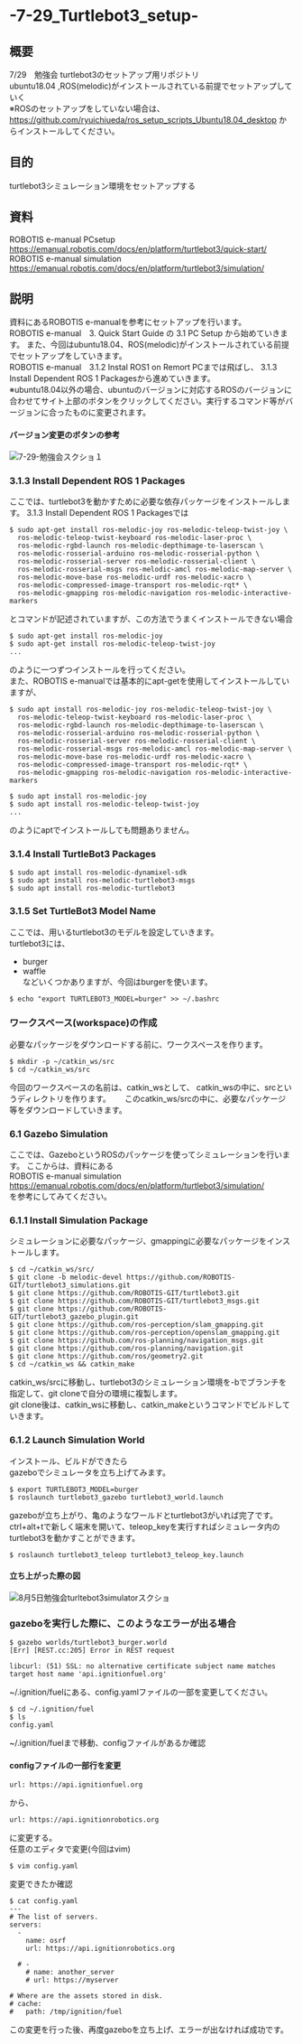 # -7-29_Turtlebot3_setup-
## 概要
7/29　勉強会 turtlebot3のセットアップ用リポジトリ  
ubuntu18.04 ,ROS(melodic)がインストールされている前提でセットアップしていく  
※ROSのセットアップをしていない場合は、https://github.com/ryuichiueda/ros_setup_scripts_Ubuntu18.04_desktop からインストールしてください。

## 目的
turtlebot3シミュレーション環境をセットアップする

## 資料
ROBOTIS e-manual PCsetup  
https://emanual.robotis.com/docs/en/platform/turtlebot3/quick-start/  
ROBOTIS e-manual simulation  
https://emanual.robotis.com/docs/en/platform/turtlebot3/simulation/  

## 説明
資料にあるROBOTIS e-manualを参考にセットアップを行います。  
ROBOTIS e-manual　3. Quick Start Guide の 3.1 PC Setup から始めていきます。
また、今回はubuntu18.04、ROS(melodic)がインストールされている前提でセットアップをしていきます。  
ROBOTIS e-manual　3.1.2 Instal ROS1 on Remort PCまでは飛ばし、
3.1.3 Install Dependent ROS 1 Packagesから進めていきます。  
※ubuntu18.04以外の場合、ubuntuのバージョンに対応するROSのバージョンに合わせてサイト上部のボタンをクリックしてください。実行するコマンド等がバージョンに合ったものに変更されます。
#### バージョン変更のボタンの参考
![7-29-勉強会スクショ１](https://user-images.githubusercontent.com/72721963/127088537-66f0143e-b82e-4e1b-be79-36cd6a96ec64.png)


### 3.1.3 Install Dependent ROS 1 Packages
ここでは、turtlebot3を動かすために必要な依存パッケージをインストールします。
3.1.3 Install Dependent ROS 1 Packagesでは
```
$ sudo apt-get install ros-melodic-joy ros-melodic-teleop-twist-joy \
  ros-melodic-teleop-twist-keyboard ros-melodic-laser-proc \
  ros-melodic-rgbd-launch ros-melodic-depthimage-to-laserscan \
  ros-melodic-rosserial-arduino ros-melodic-rosserial-python \
  ros-melodic-rosserial-server ros-melodic-rosserial-client \
  ros-melodic-rosserial-msgs ros-melodic-amcl ros-melodic-map-server \
  ros-melodic-move-base ros-melodic-urdf ros-melodic-xacro \
  ros-melodic-compressed-image-transport ros-melodic-rqt* \
  ros-melodic-gmapping ros-melodic-navigation ros-melodic-interactive-markers
```
とコマンドが記述されていますが、この方法でうまくインストールできない場合
```
$ sudo apt-get install ros-melodic-joy 
$ sudo apt-get install ros-melodic-teleop-twist-joy
...
```
のように一つずつインストールを行ってください。  
また、ROBOTIS e-manualでは基本的にapt-getを使用してインストールしていますが、
```
$ sudo apt install ros-melodic-joy ros-melodic-teleop-twist-joy \
  ros-melodic-teleop-twist-keyboard ros-melodic-laser-proc \
  ros-melodic-rgbd-launch ros-melodic-depthimage-to-laserscan \
  ros-melodic-rosserial-arduino ros-melodic-rosserial-python \
  ros-melodic-rosserial-server ros-melodic-rosserial-client \
  ros-melodic-rosserial-msgs ros-melodic-amcl ros-melodic-map-server \
  ros-melodic-move-base ros-melodic-urdf ros-melodic-xacro \
  ros-melodic-compressed-image-transport ros-melodic-rqt* \
  ros-melodic-gmapping ros-melodic-navigation ros-melodic-interactive-markers
```

```
$ sudo apt install ros-melodic-joy 
$ sudo apt install ros-melodic-teleop-twist-joy
...
```
のようにaptでインストールしても問題ありません。
### 3.1.4 Install TurtleBot3 Packages
```
$ sudo apt install ros-melodic-dynamixel-sdk
$ sudo apt install ros-melodic-turtlebot3-msgs
$ sudo apt install ros-melodic-turtlebot3
```
### 3.1.5 Set TurtleBot3 Model Name
ここでは、用いるturtlebot3のモデルを設定していきます。  
turtlebot3には、  
* burger  
* waffle  
などいくつかありますが、今回はburgerを使います。
```
$ echo "export TURTLEBOT3_MODEL=burger" >> ~/.bashrc
```

### ワークスペース(workspace)の作成
必要なパッケージをダウンロードする前に、ワークスペースを作ります。

```
$ mkdir -p ~/catkin_ws/src
$ cd ~/catkin_ws/src
```
今回のワークスペースの名前は、catkin_wsとして、
catkin_wsの中に、srcというディレクトリを作ります。　　
このcatkin_ws/srcの中に、必要なパッケージ等をダウンロードしていきます。

### 6.1 Gazebo Simulation
ここでは、GazeboというROSのパッケージを使ってシミュレーションを行います。
ここからは、資料にある  
ROBOTIS e-manual simulation  
https://emanual.robotis.com/docs/en/platform/turtlebot3/simulation/  
を参考にしてみてください。

### 6.1.1 Install Simulation Package
シミュレーションに必要なパッケージ、gmappingに必要なパッケージをインストールします。
```
$ cd ~/catkin_ws/src/
$ git clone -b melodic-devel https://github.com/ROBOTIS-GIT/turtlebot3_simulations.git
$ git clone https://github.com/ROBOTIS-GIT/turtlebot3.git
$ git clone https://github.com/ROBOTIS-GIT/turtlebot3_msgs.git
$ git clone https://github.com/ROBOTIS-GIT/turtlebot3_gazebo_plugin.git
$ git clone https://github.com/ros-perception/slam_gmapping.git
$ git clone https://github.com/ros-perception/openslam_gmapping.git
$ git clone https://github.com/ros-planning/navigation_msgs.git
$ git clone https://github.com/ros-planning/navigation.git
$ git clone https://github.com/ros/geometry2.git
$ cd ~/catkin_ws && catkin_make
```
catkin_ws/srcに移動し、turtlebot3のシミュレーション環境を-bでブランチを指定して、git cloneで自分の環境に複製します。  
git clone後は、catkin_wsに移動し、catkin_makeというコマンドでビルドしていきます。

### 6.1.2 Launch Simulation World
インストール、ビルドができたら  
gazeboでシミュレータを立ち上げてみます。
```
$ export TURTLEBOT3_MODEL=burger
$ roslaunch turtlebot3_gazebo turtlebot3_world.launch
```
gazeboが立ち上がり、亀のようなワールドとturtlebot3がいれば完了です。  
ctrl+alt+tで新しく端末を開いて、teleop_keyを実行すればシミュレータ内のturtlebot3を動かすことができます。
```
$ roslaunch turtlebot3_teleop turtlebot3_teleop_key.launch 
```
#### 立ち上がった際の図
![8月5日勉強会turltebot3simulatorスクショ](https://user-images.githubusercontent.com/72721963/128228635-71c8154f-1397-481a-9cd9-0f45970cf3cf.png)

### gazeboを実行した際に、このようなエラーが出る場合
```
$ gazebo worlds/turtlebot3_burger.world
[Err] [REST.cc:205] Error in REST request

libcurl: (51) SSL: no alternative certificate subject name matches target host name 'api.ignitionfuel.org'
```
~/.ignition/fuelにある、config.yamlファイルの一部を変更してください。
```
$ cd ~/.ignition/fuel
$ ls
config.yaml
```
~/.ignition/fuelまで移動、configファイルがあるか確認  
#### configファイルの一部行を変更  
```
url: https://api.ignitionfuel.org
```
から、
```
url: https://api.ignitionrobotics.org
```
に変更する。  
任意のエディタで変更(今回はvim)
```
$ vim config.yaml 
```
変更できたか確認
```
$ cat config.yaml 
---
# The list of servers.
servers:
  -
    name: osrf
    url: https://api.ignitionrobotics.org

  # -
    # name: another_server
    # url: https://myserver

# Where are the assets stored in disk.
# cache:
#   path: /tmp/ignition/fuel
```
この変更を行った後、再度gazeboを立ち上げ、エラーが出なければ成功です。
